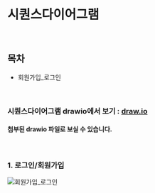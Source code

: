 # 시퀀스다이어그램

<br>

## 목차
-  회원가입_로그인

<br>

### 시퀀스다이어그램 drawio에서 보기 : [draw.io](https://app.diagrams.net/)
#### 첨부된 drawio 파일로 보실 수 있습니다. 

<br>

### 1. 로그인/회원가입

![회원가입_로그인](/uploads/dc60a1c9f0e681ce5ebc80e643fc0c7b/회원가입_로그인.png)

<br>

